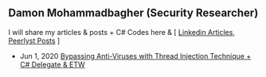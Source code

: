 ## Damon Mohammadbagher (Security Researcher)

I will share my articles & posts + C# Codes here & 
[ [Linkedin Articles](https://www.linkedin.com/today/author/damonmohammadbagher?trk=author-info__article-link),
[Peerlyst Posts](https://www.peerlyst.com/users/damon-mohammadbagher) ]

- Jun 1, 2020 [Bypassing Anti-Viruses with Thread Injection Technique + C# Delegate & ETW](/Posts/1jun2020x.html)




